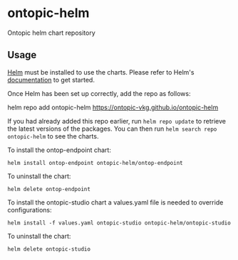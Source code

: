 # ontopic-helm
Ontopic helm chart repository

## Usage

[Helm](https://helm.sh) must be installed to use the charts.  Please refer to
Helm's [documentation](https://helm.sh/docs) to get started.

Once Helm has been set up correctly, add the repo as follows:

  helm repo add ontopic-helm  https://ontopic-vkg.github.io/ontopic-helm

If you had already added this repo earlier, run `helm repo update` to retrieve
the latest versions of the packages.  You can then run `helm search repo
ontopic-helm` to see the charts.

To install the ontop-endpoint chart:

    helm install ontop-endpoint ontopic-helm/ontop-endpoint

To uninstall the chart:

    helm delete ontop-endpoint

To install the ontopic-studio chart a values.yaml file is needed to override configurations:

    helm install -f values.yaml ontopic-studio ontopic-helm/ontopic-studio

To uninstall the chart:

    helm delete ontopic-studio